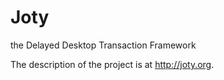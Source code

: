 # Joty
the Delayed Desktop Transaction Framework

The description of the project is at http://joty.org.
